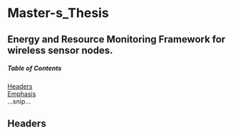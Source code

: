 # Master-s_Thesis
## Energy and Resource Monitoring Framework for wireless sensor nodes.
##### Table of Contents  
[Headers](#headers)  
[Emphasis](#emphasis)  
...snip...    
<a name="headers"/>
## Headers
